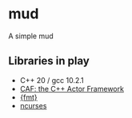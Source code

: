 # mud

A simple mud

## Libraries in play

- C++ 20 / gcc 10.2.1
- [CAF: the C++ Actor Framework](https://github.com/actor-framework/actor-framework)
- [{fmt}](https://fmt.dev/latest/index.html)
- [ncurses](https://tldp.org/HOWTO/NCURSES-Programming-HOWTO/intro.html)

